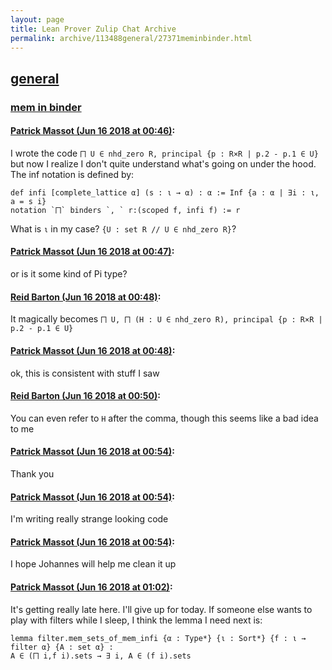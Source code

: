 ```yaml
---
layout: page
title: Lean Prover Zulip Chat Archive 
permalink: archive/113488general/27371meminbinder.html
---
```


## [general](index.html)
### [mem in binder](27371meminbinder.html)

#### [Patrick Massot (Jun 16 2018 at 00:46)](https://leanprover.zulipchat.com/#narrow/stream/113488-general/topic/mem%20in%20binder/near/128145487):
I wrote the code `⨅ U ∈ nhd_zero R, principal {p : R×R | p.2 - p.1 ∈ U}` but now I realize I don't quite understand what's going on under the hood. The inf notation is defined by:
```lean
def infi [complete_lattice α] (s : ι → α) : α := Inf {a : α | ∃i : ι, a = s i}
notation `⨅` binders `, ` r:(scoped f, infi f) := r
```
What is `ι` in my case? `{U : set R // U ∈ nhd_zero R}`?

#### [Patrick Massot (Jun 16 2018 at 00:47)](https://leanprover.zulipchat.com/#narrow/stream/113488-general/topic/mem%20in%20binder/near/128145505):
or is it some kind of Pi type?

#### [Reid Barton (Jun 16 2018 at 00:48)](https://leanprover.zulipchat.com/#narrow/stream/113488-general/topic/mem%20in%20binder/near/128145510):
It magically becomes `⨅ U, ⨅ (H : U ∈ nhd_zero R), principal {p : R×R | p.2 - p.1 ∈ U}`

#### [Patrick Massot (Jun 16 2018 at 00:48)](https://leanprover.zulipchat.com/#narrow/stream/113488-general/topic/mem%20in%20binder/near/128145564):
ok, this is consistent with stuff I saw

#### [Reid Barton (Jun 16 2018 at 00:50)](https://leanprover.zulipchat.com/#narrow/stream/113488-general/topic/mem%20in%20binder/near/128145649):
You can even refer to `H` after the comma, though this seems like a bad idea to me

#### [Patrick Massot (Jun 16 2018 at 00:54)](https://leanprover.zulipchat.com/#narrow/stream/113488-general/topic/mem%20in%20binder/near/128145811):
Thank you

#### [Patrick Massot (Jun 16 2018 at 00:54)](https://leanprover.zulipchat.com/#narrow/stream/113488-general/topic/mem%20in%20binder/near/128145812):
I'm writing really strange looking code

#### [Patrick Massot (Jun 16 2018 at 00:54)](https://leanprover.zulipchat.com/#narrow/stream/113488-general/topic/mem%20in%20binder/near/128145817):
I hope Johannes will help me clean it up

#### [Patrick Massot (Jun 16 2018 at 01:02)](https://leanprover.zulipchat.com/#narrow/stream/113488-general/topic/mem%20in%20binder/near/128146158):
It's getting really late here. I'll give up for today. If someone else wants to play with filters while I sleep, I think the lemma I need next is:
```lean
lemma filter.mem_sets_of_mem_infi {α : Type*} {ι : Sort*} {f : ι → filter α} {A : set α} :
A ∈ (⨅ i,f i).sets → ∃ i, A ∈ (f i).sets
```

